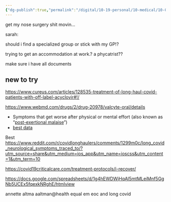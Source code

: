 ```yaml
---
{"dg-publish":true,"permalink":"/digital/10-19-personal/10-medical/10-02-long-covid/00-notes/","tags":["gardenEntry"],"noteIcon":""}
---
```



get my nose surgery shit movin…




sarah:

should i find a specialized group
or
stick with my GP!?

trying to get an accommodation at work.?
a phycatrist??





make sure i have all documents




## new to try

<https://www.cureus.com/articles/128535-treatment-of-long-haul-covid-patients-with-off-label-acyclovir#!/>

<https://www.webmd.com/drugs/2/drug-20978/valcyte-oral/details>



-   Symptoms that get worse after physical or mental effort (also known as “[post-exertional malaise](https://www.cdc.gov/me-cfs/symptoms-diagnosis/symptoms.html)”)
- [best data](https://www.cdc.gov/me-cfs/index.html)


Best 
https://www.reddit.com/r/covidlonghaulers/comments/1299m0c/long_covid_neurological_symptoms_traced_to/?utm_source=share&utm_medium=ios_app&utm_name=ioscss&utm_content=1&utm_term=10


https://covid19criticalcare.com/treatment-protocols/i-recover/

https://docs.google.com/spreadsheets/d/1g4hEWDWjHqAl5mtMLeiMnf5GgNb5UCEx5fqexkNRghE/htmlview


annette altma
aaltman@health
equal em
eoc and long covid


